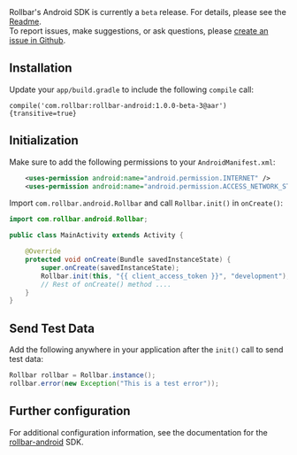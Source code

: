 <div class="alert alert-info">
    Rollbar's Android SDK is currently a <code>beta</code> release.  For details, please see the <a href="https://github.com/rollbar/rollbar-java/blob/master/README.md">Readme</a>.<br>
    To report issues, make suggestions, or ask questions, please <a href="https://github.com/rollbar/rollbar-java/issues/new">create an issue in Github</a>.
    </div>

## Installation

Update your `app/build.gradle` to include the following `compile` call:
```
compile('com.rollbar:rollbar-android:1.0.0-beta-3@aar'){transitive=true}
```

## Initialization

Make sure to add the following permissions to your `AndroidManifest.xml`:
```xml
    <uses-permission android:name="android.permission.INTERNET" />
    <uses-permission android:name="android.permission.ACCESS_NETWORK_STATE" />
```



Import `com.rollbar.android.Rollbar` and call `Rollbar.init()` in `onCreate()`:
``` java
import com.rollbar.android.Rollbar;

public class MainActivity extends Activity {

    @Override
    protected void onCreate(Bundle savedInstanceState) {
        super.onCreate(savedInstanceState);
        Rollbar.init(this, "{{ client_access_token }}", "development");
        // Rest of onCreate() method ....
    }
}
```

## Send Test Data

Add the following anywhere in your application after the `init()` call to send test data:
``` java
Rollbar rollbar = Rollbar.instance();
rollbar.error(new Exception("This is a test error"));      
```

## Further configuration

For additional configuration information, see the documentation for the <a href="https://rollbar.com/docs/notifier/rollbar-android " target="_blank" rel="noopener">rollbar-android</a> SDK.
